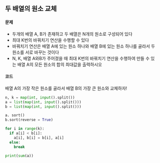 ## 두 배열의 원소 교체

#### 문제

* 두개의 배열 A, B가 존재하고 두 배열은 N개의 원소로 구성되어 있다
* 최대 K번의 바꿔치기 연산을 수행할 수 있다
* 바꿔치기 연산은 배열 A에 있는 원소 하나와 배열 B에 있는 원소 하나를 골라서 두 원소를 서로 바꾸는 것이다
* N, K, 배열 A와B가 주어졌을 때 최대 K번의 바꿔치기 연산을 수행하여 만들 수 있는 배열 A의 모든 원소의 합의 최대값을 출력하시오

#### 코드

배열 A의 가장 작은 원소를 골라서 배열 B의 가장 큰 원소와 교체하자!

```python
n, k = map(int, input().split())
a = list(map(int, input().split()))
b = list(map(int, input().split()))

a. sort()
b.sort(reverse = True)

for i in range(k):
  if a[i] < b[i]:
    a[i], b[i] = b[i], a[i]
  else:
    break

print(sum(a))
```
